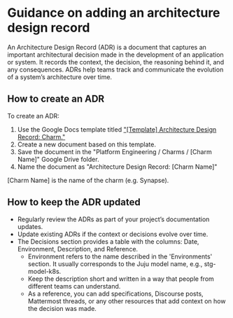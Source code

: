 # Guidance on adding an architecture design record

An Architecture Design Record (ADR) is a document that captures an important
architectural decision made in the development of an application or system.
It records the context, the decision, the reasoning behind it, and
any consequences. ADRs help teams track and communicate the evolution of a
system’s architecture over time.

## How to create an ADR

To create an ADR:

1. Use the Google Docs template titled ["[Template] Architecture Design Record: Charm."](https://docs.google.com/document/d/1BWSteqpuFxtl8nCvjL2g64vUd2xL-ftxjN4Dq64nZ80/edit?usp=sharing)
2. Create a new document based on this template.
3. Save the document in the "Platform Engineering / Charms / [Charm Name]"
 Google Drive folder.
4. Name the document as "Architecture Design Record: [Charm Name]"

[Charm Name] is the name of the charm (e.g. Synapse).

## How to keep the ADR updated

- Regularly review the ADRs as part of your project’s documentation updates.
- Update existing ADRs if the context or decisions evolve over time.
- The Decisions section provides a table with the columns: Date, Environment,
Description, and Reference.
  - Environment refers to the name described in the 'Environments' section.
  It usually corresponds to the Juju model name, e.g., stg-model-k8s.
  - Keep the description short and written in a way that people from different
teams can understand.
  - As a reference, you can add specifications, Discourse posts, Mattermost
threads, or any other resources that add context on how the decision was made.
